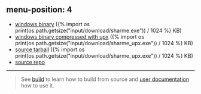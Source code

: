 menu-position: 4
---

* [windows binary](/download/sharme.exe)
({%
import os
print(os.path.getsize("input/download/sharme.exe")) / 1024
%} KB)
* [windows binary compressed with upx](/download/sharme_upx.exe)
({%
import os
print(os.path.getsize("input/download/sharme_upx.exe")) / 1024
%} KB)
* [source tarball](/download/sharme-0.1.tar.gz)
({%
import os
print(os.path.getsize("input/download/sharme_upx.exe")) / 1024
%} KB)
* [source repo](https://github.com/rpedroso/sharme)

***

> See [build](/documentation/build.html) to learn how to build from source
and [user documentation](/documentation/user.html) how to use it.
